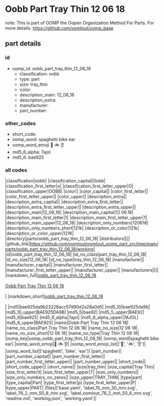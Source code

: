 # Oobb Part Tray Thin 12 06 18  

note: This is part of OOMP the Oopen Organization Method For Parts. For more details: https://github.com/oomlout/oomp_base

##  part details





### id
* oomp_id: oobb_part_tray_thin_12_06_18
  * classification: oobb
  * type: part
  * size: tray_thin
  * color: 
  * description_main: 12_06_18
  * description_extra: 
  * manufacturer: 
  * part_number: 

### other_codes
* short_code: 
* oomp_word: spaghetti bike ear
* oomp_word_emoji :spaghetti: :bike: :ear:
* md5_6_alpha: 7ajol
* md5_6: bae925

### all codes 
|classification|oobb|
|classification_capital|Oobb|
|classification_first_letter|o|
|classification_first_letter_upper|O|
|classification_upper|OOBB|
|color||
|color_capital||
|color_first_letter||
|color_first_letter_upper||
|color_upper||
|description_extra||
|description_extra_capital||
|description_extra_first_letter||
|description_extra_first_letter_upper||
|description_extra_upper||
|description_main|12_06_18|
|description_main_capital|12 06.18|
|description_main_first_letter|1|
|description_main_first_letter_upper|1|
|description_main_upper|12_06_18|
|description_only_numbers|120618|
|description_only_numbers_short|121k|
|description_or_color|121k|
|description_or_color_upper|121K|
|directory|parts/oobb_part_tray_thin_12_06_18|
|distributors|[]|
|github_link|https://github.com/oomlout/oomlout_oomp_part_src/tree/main/parts/oobb_part_tray_thin_12_06_18/working|
|id|oobb_part_tray_thin_12_06_18|
|id_no_class|part_tray_thin_12_06_18|
|id_no_size|12_06_18|
|id_no_type|tray_thin_12_06_18|
|manufacturer||
|manufacturer_capital||
|manufacturer_first_letter||
|manufacturer_first_letter_upper||
|manufacturer_upper||
|manufacturers|[]|
|markdown_full|[oobb_part_tray_thin_12_06_18](https://github.com/oomlout/oomlout_oomp_part_src/tree/main/parts/oobb_part_tray_thin_12_06_18/working)<br>[](https://github.com/oomlout/oomlout_oomp_part_src/tree/main/parts/oobb_part_tray_thin_12_06_18/working)<br>[Oobb Part Tray Thin 12 06 18](https://github.com/oomlout/oomlout_oomp_part_src/tree/main/parts/oobb_part_tray_thin_12_06_18/working)<br><br>|
|markdown_short|[oobb_part_tray_thin_12_06_18](https://github.com/oomlout/oomlout_oomp_part_src/tree/main/parts/oobb_part_tray_thin_12_06_18/working)<br><br>|
|md5|bae925da9b23228acc57d90d2a28a0d5|
|md5_10|bae925da9b|
|md5_10_upper|BAE925DA9B|
|md5_5|bae92|
|md5_5_upper|BAE92|
|md5_6|bae925|
|md5_6_alpha|7ajol|
|md5_6_alpha_upper|7AJOL|
|md5_6_upper|BAE925|
|name|Oobb Part Tray Thin 12 06 18|
|name_no_class|Part Tray Thin 12 06 18|
|name_no_size|12 06 18|
|name_no_size_short|12 06 18|
|name_no_type|Tray Thin 12 06 18|
|oomp_key|oomp_oobb_part_tray_thin_12_06_18|
|oomp_word|spaghetti bike ear|
|oomp_word_emoji|:spaghetti: :bike: :ear:|
|oomp_word_emoji_list|[':spaghetti:', ':bike:', ':ear:']|
|oomp_word_list|['spaghetti', 'bike', 'ear']|
|part_number||
|part_number_capital||
|part_number_first_letter||
|part_number_first_letter_upper||
|part_number_upper||
|short_code||
|short_code_upper||
|short_name||
|size|tray_thin|
|size_capital|Tray Thin|
|size_first_letter|t|
|size_first_letter_upper|T|
|size_only_numbers||
|size_only_numbers_no_zeros||
|size_upper|TRAY_THIN|
|type|part|
|type_capital|Part|
|type_first_letter|p|
|type_first_letter_upper|P|
|type_upper|PART|
|files|['base.yaml', 'label_15_mm_30_mm.svg', 'label_76_2_mm_50_8_mm.svg', 'label_oomlout_76_2_mm_50_8_mm.svg', 'readme.md', 'working.json', 'working.yaml']|
